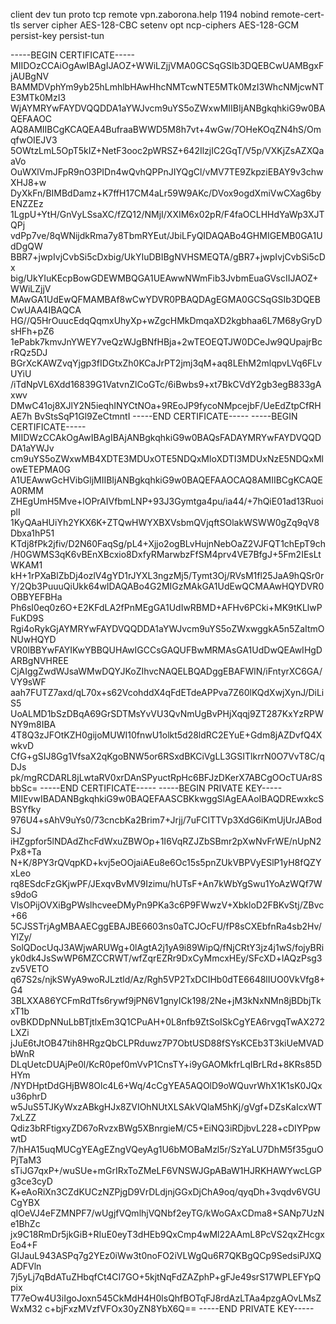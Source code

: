 client
dev tun
proto tcp
remote vpn.zaborona.help 1194
nobind
remote-cert-tls server
cipher AES-128-CBC
setenv opt ncp-ciphers AES-128-GCM
persist-key
persist-tun

<ca>
-----BEGIN CERTIFICATE-----
MIIDOzCCAiOgAwIBAgIJAOZ+WWiLZjjVMA0GCSqGSIb3DQEBCwUAMBgxFjAUBgNV
BAMMDVphYm9yb25hLmhlbHAwHhcNMTcwNTE5MTk0MzI3WhcNMjcwNTE3MTk0MzI3
WjAYMRYwFAYDVQQDDA1aYWJvcm9uYS5oZWxwMIIBIjANBgkqhkiG9w0BAQEFAAOC
AQ8AMIIBCgKCAQEA4BufraaBWWD5M8h7vt+4wGw/7OHeKOqZN4hS/OmqfwOIEJV3
5OWtzLmL5OpT5kIZ+NetF3ooc2pWRSZ+642IlzjIC2GqT/V5p/VXKjZsAZXQaaVo
OuWXlVmJFpR9nO3PIDn4wQvhQPPnJIYQgCl/vMV7TE9ZkpziEBAY9v3chwXHJ8+w
DyXkFn/BIMBdDamz+K7ffH17CM4aLr59W9AKc/DVox9ogdXmiVwCXag6byENZZEz
1LgpU+YtH/GnVyLSsaXC/fZQ12/NMjI/XXIM6x02pR/F4faOCLHHdYaWp3XJTQPj
vdPp7ve/8qWNijdkRma7y8TbmRYEut/JbiLFyQIDAQABo4GHMIGEMB0GA1UdDgQW
BBR7+jwpIvjCvbSi5cDxbig/UkYIuDBIBgNVHSMEQTA/gBR7+jwpIvjCvbSi5cDx
big/UkYIuKEcpBowGDEWMBQGA1UEAwwNWmFib3JvbmEuaGVscIIJAOZ+WWiLZjjV
MAwGA1UdEwQFMAMBAf8wCwYDVR0PBAQDAgEGMA0GCSqGSIb3DQEBCwUAA4IBAQCA
HG//Q5HrOuucEdqQqmxUhyXp+wZgcHMkDmqaXD2kgbhaa6L7M68yGryDsHFh+pZ6
1ePabk7kmvJnYWEY7veQzWJgBNfHBja+2wTEOEQTJW0DCeJw9QUpajrBcrRQz5DJ
BGrXcKAWZvqYjgp3fIDGtxZh0KCaJrPT2jmj3qM+aq8LEhM2mlqpvLVq6FLvUYiU
/iTdNpVL6Xdd16839G1VatvnZlCoGTc/6iBwbs9+xt7BkCVdY2gb3egB833gAxwv
DMwC41oj8XJlY2N5ieqhINYCtNOa+9REoJP9fycoNMpcejbF/UeEdZtpCfRHAE7h
BvStsSqP1Gl9ZeCtmntI
-----END CERTIFICATE-----
</ca>

<cert>
-----BEGIN CERTIFICATE-----
MIIDWzCCAkOgAwIBAgIBAjANBgkqhkiG9w0BAQsFADAYMRYwFAYDVQQDDA1aYWJv
cm9uYS5oZWxwMB4XDTE3MDUxOTE5NDQxMloXDTI3MDUxNzE5NDQxMlowETEPMA0G
A1UEAwwGcHVibGljMIIBIjANBgkqhkiG9w0BAQEFAAOCAQ8AMIIBCgKCAQEA0RMM
ZHEgUmH5Mve+lOPrAIVfbmLNP+93J3Gymtga4pu/ia44/+7hQiE01ad13RuoiplI
1KyQAaHUiYh2YKX6K+ZTQwHWYXBXVsbmQVjqftSOlakWSWW0gZq9qV8Dbxa1hP51
KTdj8fPk2jfiv/D2N60FaqSg/pL4+Xjjo2ogBLvHujnNebOaZ2VJFQT1chEpT9ch
/H0GWMS3qK6vBEnXBcxio8DxfyRMarwbzFfSM4prv4VE7BfgJ+5Fm2IEsLtWKAM1
kH+1rPXaBlZbDj4ozlV4gYD1rJYXL3ngzMj5/Tymt3Oj/RVsM1fl25JaA9hQSr0r
Y/2Qb3PuuuQiUkk64wIDAQABo4G2MIGzMAkGA1UdEwQCMAAwHQYDVR0OBBYEFBHa
Ph6sI0eq0z6O+E2KFdLA2fPnMEgGA1UdIwRBMD+AFHv6PCki+MK9tKLlwPFuKD9S
Rgi4oRykGjAYMRYwFAYDVQQDDA1aYWJvcm9uYS5oZWxwggkA5n5ZaItmONUwHQYD
VR0lBBYwFAYIKwYBBQUHAwIGCCsGAQUFBwMRMAsGA1UdDwQEAwIHgDARBgNVHREE
CjAIggZwdWJsaWMwDQYJKoZIhvcNAQELBQADggEBAFWlN/iFntyrXC6GA/VY9sWF
aah7FUTZ7axd/qL70x+s62VcohddX4qFdETdeAPPva7Z60lKQdXwjXynJ/DiLiS5
UoALMD1bSzDBqA69GrSDTMsYvVU3QvNmUgBvPHjXqqj9ZT287KxYzRPWNY9m8IBA
4T8Q3zJFOtKZH0gijoMUWI10fnwU1olkt5d28ldRC2EYuE+Gdm8jAZDvfQ4XwkvD
CfG+gSIJ8Gg1VfsaX2qKgoBNW5or6RSxdBKCiVgLL3GSITlkrrN0O7VvT8C/qDJs
pk/mgRCDARL8jLwtaRV0xrDAnSPyuctRpHc6BFJzDKerX7ABCgOOcTUAr8SbbSc=
-----END CERTIFICATE-----
</cert>

<key>
-----BEGIN PRIVATE KEY-----
MIIEvwIBADANBgkqhkiG9w0BAQEFAASCBKkwggSlAgEAAoIBAQDREwxkcSBSYfky
976U4+sAhV9uYs0/73cncbKa2Brim7+Jrjj/7uFCITTVp3XdG6iKmUjUrJABodSJ
iHZgpfor5lNDAdZhcFdWxuZBWOp+1I6VqRZJZbSBmr2pXwNvFrWE/nUpN2Px8+Ta
N+K/8PY3rQVqpKD+kvj5eOOjaiAEu8e6Oc15s5pnZUkVBPVyESlP1yH8fQZYxLeo
rq8ESdcFzGKjwPF/JExqvBvMV9Izimu/hUTsF+An7kWbYgSwu1YoAzWQf7Ws9doG
VlsOPijOVXiBgPWslhcveeDMyPn9PKa3c6P9FWwzV+XbkloD2FBKvStj/ZBvc+66
5CJSSTrjAgMBAAECggEBAJBE6603ns0aTCJOcFU/fP8sCXEbfnRa4sb2Hv/YlZy/
SolQDocUqJ3AWjwARUWg+0lAgtA2j1yA9i89WipQ/fNjCRtY3jz4j1wS/fojyBRi
yk0dk4JsSwWP6MZCCRWT/wfZqrEZRr9DxCyMmcxHEy/SFcXD+lAQzPsg3zv5VETO
q67S2s/njkSWyA9woRJLztld/Az/Rgh5VP2TxDCIHb0dTE6648lIUO0VkVfg8+G4
3BLXXA86YCFmRdTfs6rywf9jPN6V1gnyICk198/2Ne+jM3kNxNMn8jBDbjTkxT1b
ovBKDDpNNuLbBTjtlxEm3Q1CPuAH+0L8nfb9ZtSoISkCgYEA6rvgqTwAX272LXZi
jJuE6tJtOB47tih8HRgzQbCLPRduwz7P7ObtUSD88fSYsKCEb3T3kiUeMVADbWnR
DLqUetcDUAjPe0l/KcR0pef0mVvP1CnsTY+i9yGAOMkfrLqIBrLRd+8KRs85DHYm
/NYDHptDdGHjBW8Olc4L6+Wq/4cCgYEA5AQOlD9oWQuvrWhX1K1sK0JQxu36phrD
w5JuS5TJKyWxzABkgHJx8ZVIOhNUtXLSAkVQlaM5hKj/gVgf+DZsKaIcxWT7xLZZ
Qdiz3bRFtigxyZD67oRvzxBWg5XBnrgieM/C5+EiNQ3iRDjbvL228+cDIYPpwwtD
7/hHA15uqMUCgYEAgEZngVQeyAg1U6bMOBaMzl5r/SzYaLU7DhM5f35guOPjTaM3
sTiJG7qxP+/wuSUe+mGrIRxToZMeLF6VNSWJGpABaW1HJRKHAWYwcLGPg3ce3cyD
K+eAoRiXn3CZdKUCzNZPjgD9VrDLdjnjGGxDjChA9oq/qyqDh+3vqdv6VGUCgYBX
qIOeVJ4eFZMNPF7/wUgjfVQmlhjVQNbf2eyTG/kWoGAxCDma8+SANp7UzNe1BhZc
jx9C18RmDr5jkGiB+RIuE0eyT3dHEb9QxCmp4wMl22AAmL8PcVS2qxZHcgxEo4+F
GIJauL943ASPq7g2YEz0iWw3t0noFO2iVLWgQu6R7QKBgQCp9SedsiPJXQADFVln
7j5yLj7qBdATuZHbqfCt4CI7GO+5kjtNqFdZAZphP+gFJe49srS17WPLEFYpQpix
T77eOw4U3iIgoJoxn545CkMdH4H0lsQhfBOTqFJ8rdAzLTAa4pzgAOvLMsZWxM32
c+bjFxzMVzfVFOx30yZN8YbX6Q==
-----END PRIVATE KEY-----
</key>
